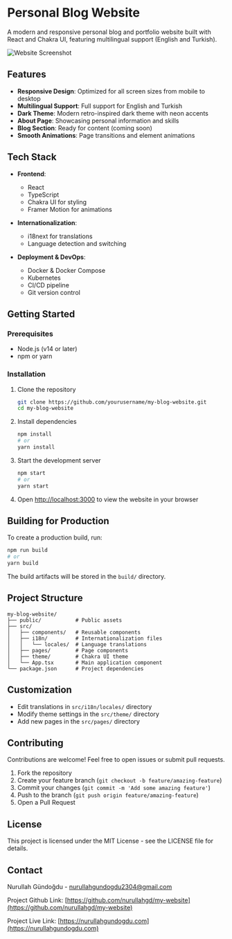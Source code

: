 # Personal Blog Website

A modern and responsive personal blog and portfolio website built with React and Chakra UI, featuring multilingual support (English and Turkish).

![Website Screenshot](https://i.hizliresim.com/b8aamxt.png)

## Features

- **Responsive Design**: Optimized for all screen sizes from mobile to desktop
- **Multilingual Support**: Full support for English and Turkish
- **Dark Theme**: Modern retro-inspired dark theme with neon accents
- **About Page**: Showcasing personal information and skills
- **Blog Section**: Ready for content (coming soon)
- **Smooth Animations**: Page transitions and element animations

## Tech Stack

- **Frontend**:
  - React
  - TypeScript
  - Chakra UI for styling
  - Framer Motion for animations
  
- **Internationalization**:
  - i18next for translations
  - Language detection and switching

- **Deployment & DevOps**:
  - Docker & Docker Compose
  - Kubernetes
  - CI/CD pipeline
  - Git version control

## Getting Started

### Prerequisites

- Node.js (v14 or later)
- npm or yarn

### Installation

1. Clone the repository
   ```bash
   git clone https://github.com/yourusername/my-blog-website.git
   cd my-blog-website
   ```

2. Install dependencies
   ```bash
   npm install
   # or
   yarn install
   ```

3. Start the development server
   ```bash
   npm start
   # or
   yarn start
   ```

4. Open [http://localhost:3000](http://localhost:3000) to view the website in your browser

## Building for Production

To create a production build, run:
```bash
npm run build
# or
yarn build
```

The build artifacts will be stored in the `build/` directory.

## Project Structure

```
my-blog-website/
├── public/           # Public assets
├── src/
│   ├── components/   # Reusable components
│   ├── i18n/         # Internationalization files
│   │   └── locales/  # Language translations
│   ├── pages/        # Page components
│   ├── theme/        # Chakra UI theme
│   └── App.tsx       # Main application component
└── package.json      # Project dependencies
```

## Customization

- Edit translations in `src/i18n/locales/` directory
- Modify theme settings in the `src/theme/` directory
- Add new pages in the `src/pages/` directory

## Contributing

Contributions are welcome! Feel free to open issues or submit pull requests.

1. Fork the repository
2. Create your feature branch (`git checkout -b feature/amazing-feature`)
3. Commit your changes (`git commit -m 'Add some amazing feature'`)
4. Push to the branch (`git push origin feature/amazing-feature`)
5. Open a Pull Request

## License

This project is licensed under the MIT License - see the LICENSE file for details.

## Contact

Nurullah Gündoğdu - nurullahgundogdu2304@gmail.com

Project Github Link: [https://github.com/nurullahgd/my-website](https://github.com/nurullahgd/my-website)

Project Live Link: [https://nurullahgundogdu.com](https://nurullahgundogdu.com)
